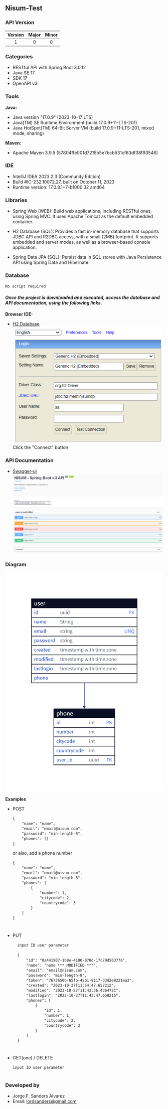 ## Nisum-Test

### API Version

| Version | Major | Minor |
|:-------:|:-----:|:-----:|
|    1    |   0   |   0   |

### Categories
- RESTful API with Spring Boot 3.0.12
- Java SE 17
- SDK 17
- OpenAPI v3

### Tools
**Java:**
- Java version "17.0.9" (2023-10-17 LTS)
- Java(TM) SE Runtime Environment (build 17.0.9+11-LTS-201)
- Java HotSpot(TM) 64-Bit Server VM (build 17.0.9+11-LTS-201, mixed mode, sharing)

**Maven:**
- Apache Maven 3.9.5 (57804ffe001d7215b5e7bcb531cf83df38f93546)

### IDE
- IntelliJ IDEA 2023.2.3 (Community Edition)
- Build #IC-232.10072.27, built on October 11, 2023
- Runtime version: 17.0.8.1+7-b1000.32 amd64

### Libraries
- Spring Web (WEB): Build web applications, including RESTful ones, using Spring MVC. It uses Apache Tomcat as the default embedded container.

- H2 Database (SQL): Provides a fast in-memory database that supports JDBC API and R2DBC access, with a small (2MB) footprint. It supports embedded and server modes, as well as a browser-based console application.

- Spring Data JPA (SQL): Persist data in SQL stores with Java Persistence API using Spring Data and Hibernate.

### Database
    No script required
#### _Once the project is downloaded and executed, access the database and API documentation, using the following links._

  **Browser IDE:**
  - [H2 Database](http://localhost:8080/h2-console)
    ![](./images/ViewDatabaseBrowser.png)
  Click the "Connect" button

### API Documentation
- [Swagger-ui](http://localhost:8080/doc/swagger-ui/index.html)
  ![](./images/SwaggerBrowser.png)

### Diagram

![Diagram](./images/d2.png)

**Examples**
- POST

      {
          "name": "name",
          "email": "email@nisum.com",
          "password": "min-length-8",
          "phones": []
      }

  or also, add a phone number

      {
          "name": "name",
          "email": "email@nisum.com",
          "password": "min-length-8",
          "phones": [
              {
                  "number": 1,
                  "citycode": 2,
                  "countrycode": 3
              }
          ]
      }
   

# 
- PUT

        input ID user parameter

        {
            "id": "0a441907-1b8e-4180-870d-17c79d5637f6",
            "name": "name *** MODIFIED ***",
            "email": "email@nisum.com",
            "password": "min-length-8",
            "token": "7673650b-65fb-42b1-8117-33d2e8221ea2",
            "created": "2023-10-27T11:54:47.657212",
            "modified": "2023-10-27T11:43:56.4364721",
            "lastlogin": "2023-10-27T11:43:47.658215",
            "phones": [
                {
                    "id": 1,
                    "number": 1,
                    "citycode": 2,
                    "countrycode": 3
                }
            ]
        }
#
  - GET(one) / DELETE

        input ID user parameter


#
### Developed by
- Jorge F. Sanders Álvarez
- Email: lordsanders@gmail.com

